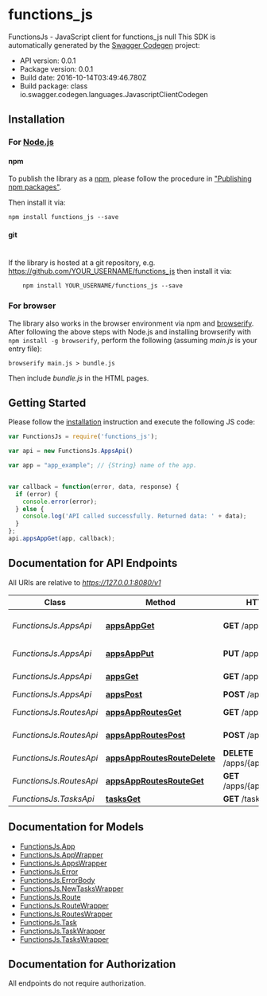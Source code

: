 # functions_js

FunctionsJs - JavaScript client for functions_js
null
This SDK is automatically generated by the [Swagger Codegen](https://github.com/swagger-api/swagger-codegen) project:

- API version: 0.0.1
- Package version: 0.0.1
- Build date: 2016-10-14T03:49:46.780Z
- Build package: class io.swagger.codegen.languages.JavascriptClientCodegen

## Installation

### For [Node.js](https://nodejs.org/)

#### npm

To publish the library as a [npm](https://www.npmjs.com/),
please follow the procedure in ["Publishing npm packages"](https://docs.npmjs.com/getting-started/publishing-npm-packages).

Then install it via:

```shell
npm install functions_js --save
```

#### git
#
If the library is hosted at a git repository, e.g.
https://github.com/YOUR_USERNAME/functions_js
then install it via:

```shell
    npm install YOUR_USERNAME/functions_js --save
```

### For browser

The library also works in the browser environment via npm and [browserify](http://browserify.org/). After following
the above steps with Node.js and installing browserify with `npm install -g browserify`,
perform the following (assuming *main.js* is your entry file):

```shell
browserify main.js > bundle.js
```

Then include *bundle.js* in the HTML pages.

## Getting Started

Please follow the [installation](#installation) instruction and execute the following JS code:

```javascript
var FunctionsJs = require('functions_js');

var api = new FunctionsJs.AppsApi()

var app = "app_example"; // {String} name of the app.


var callback = function(error, data, response) {
  if (error) {
    console.error(error);
  } else {
    console.log('API called successfully. Returned data: ' + data);
  }
};
api.appsAppGet(app, callback);

```

## Documentation for API Endpoints

All URIs are relative to *https://127.0.0.1:8080/v1*

Class | Method | HTTP request | Description
------------ | ------------- | ------------- | -------------
*FunctionsJs.AppsApi* | [**appsAppGet**](docs/AppsApi.md#appsAppGet) | **GET** /apps/{app} | Get information for a app.
*FunctionsJs.AppsApi* | [**appsAppPut**](docs/AppsApi.md#appsAppPut) | **PUT** /apps/{app} | Create/update a app.
*FunctionsJs.AppsApi* | [**appsGet**](docs/AppsApi.md#appsGet) | **GET** /apps | Get all app names.
*FunctionsJs.AppsApi* | [**appsPost**](docs/AppsApi.md#appsPost) | **POST** /apps | Post new app
*FunctionsJs.RoutesApi* | [**appsAppRoutesGet**](docs/RoutesApi.md#appsAppRoutesGet) | **GET** /apps/{app}/routes | Get route list by app name.
*FunctionsJs.RoutesApi* | [**appsAppRoutesPost**](docs/RoutesApi.md#appsAppRoutesPost) | **POST** /apps/{app}/routes | Create new Route
*FunctionsJs.RoutesApi* | [**appsAppRoutesRouteDelete**](docs/RoutesApi.md#appsAppRoutesRouteDelete) | **DELETE** /apps/{app}/routes/{route} | Deletes the route
*FunctionsJs.RoutesApi* | [**appsAppRoutesRouteGet**](docs/RoutesApi.md#appsAppRoutesRouteGet) | **GET** /apps/{app}/routes/{route} | Gets route by name
*FunctionsJs.TasksApi* | [**tasksGet**](docs/TasksApi.md#tasksGet) | **GET** /tasks | Get next task.


## Documentation for Models

 - [FunctionsJs.App](docs/App.md)
 - [FunctionsJs.AppWrapper](docs/AppWrapper.md)
 - [FunctionsJs.AppsWrapper](docs/AppsWrapper.md)
 - [FunctionsJs.Error](docs/Error.md)
 - [FunctionsJs.ErrorBody](docs/ErrorBody.md)
 - [FunctionsJs.NewTasksWrapper](docs/NewTasksWrapper.md)
 - [FunctionsJs.Route](docs/Route.md)
 - [FunctionsJs.RouteWrapper](docs/RouteWrapper.md)
 - [FunctionsJs.RoutesWrapper](docs/RoutesWrapper.md)
 - [FunctionsJs.Task](docs/Task.md)
 - [FunctionsJs.TaskWrapper](docs/TaskWrapper.md)
 - [FunctionsJs.TasksWrapper](docs/TasksWrapper.md)


## Documentation for Authorization

 All endpoints do not require authorization.

